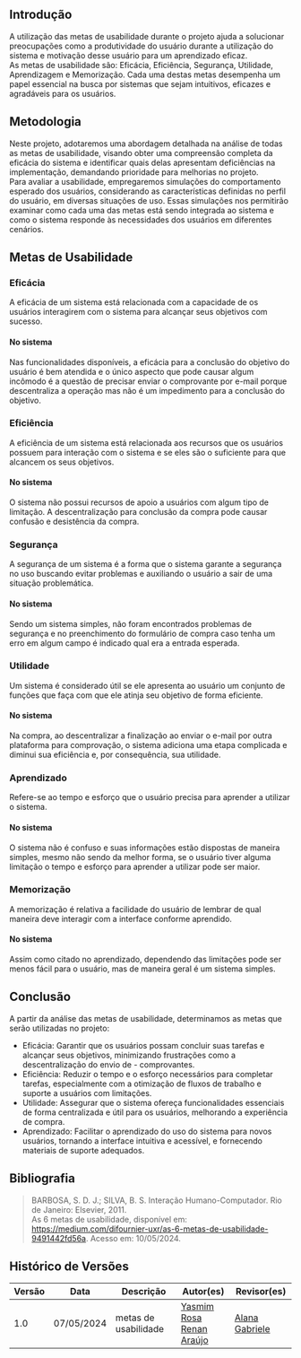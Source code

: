 ## Introdução
A utilização das metas de usabilidade durante o projeto ajuda a solucionar preocupações como a produtividade do usuário durante a utilização do sistema e motivação desse usuário para um aprendizado eficaz. <br>
As metas de usabilidade são: Eficácia, Eficiência, Segurança, Utilidade, Aprendizagem e Memorização. Cada uma destas metas desempenha um papel essencial na busca por sistemas que sejam intuitivos, eficazes e agradáveis para os usuários.

## Metodologia
Neste projeto, adotaremos uma abordagem detalhada na análise de todas as metas de usabilidade, visando obter uma compreensão completa da eficácia do sistema e identificar quais delas apresentam deficiências na implementação, demandando prioridade para melhorias no projeto. <br>
Para avaliar a usabilidade, empregaremos simulações do comportamento esperado dos usuários, considerando as características definidas no perfil do usuário, em diversas situações de uso. Essas simulações nos permitirão examinar como cada uma das metas está sendo integrada ao sistema e como o sistema responde às necessidades dos usuários em diferentes cenários.

## Metas de Usabilidade
### Eficácia
A eficácia de um sistema está relacionada com a capacidade de os usuários interagirem com o sistema para alcançar seus objetivos com sucesso.
#### No sistema
Nas funcionalidades disponíveis, a eficácia para a conclusão do objetivo do usuário é bem atendida e o único aspecto que pode causar algum incômodo é a questão de precisar enviar o comprovante por e-mail porque descentraliza a operação mas não é um impedimento para a conclusão do objetivo.

### Eficiência
A eficiência de um sistema está relacionada aos recursos que os usuários possuem para interação com o sistema e se eles são o suficiente para que alcancem os seus objetivos.
#### No sistema
O sistema não possui recursos de apoio a usuários com algum tipo de limitação. A descentralização para conclusão da compra pode causar confusão e desistência da compra.

### Segurança
A segurança de um sistema é a forma que o sistema garante a segurança no uso buscando evitar problemas e auxiliando o usuário a sair de uma situação problemática.
#### No sistema
Sendo um sistema simples, não foram encontrados problemas de segurança e no preenchimento do formulário de compra caso tenha um erro em algum campo é indicado qual era a entrada esperada.

### Utilidade
Um sistema é considerado útil se ele apresenta ao usuário um conjunto de funções que faça com que ele atinja seu objetivo de forma eficiente.
#### No sistema
Na compra, ao descentralizar a finalização ao enviar o e-mail por outra plataforma para comprovação, o sistema adiciona uma etapa complicada e diminui sua eficiência e, por consequência, sua utilidade. 

### Aprendizado
Refere-se ao tempo e esforço que o usuário precisa para aprender a utilizar o sistema.
#### No sistema
O sistema não é confuso e suas informações estão dispostas de maneira simples, mesmo não sendo da melhor forma, se o usuário tiver alguma limitação o tempo e esforço para aprender a utilizar pode ser maior.

### Memorização
A memorização é relativa a facilidade do usuário de lembrar de qual maneira deve interagir com a interface conforme aprendido.
#### No sistema
Assim como citado no aprendizado, dependendo das limitações pode ser menos fácil para o usuário, mas de maneira geral é um sistema simples.

## Conclusão

A partir da análise das metas de usabilidade, determinamos as metas que serão utilizadas no projeto: 

- Eficácia: Garantir que os usuários possam concluir suas tarefas e alcançar seus objetivos, minimizando frustrações como a descentralização do envio de - comprovantes.
- Eficiência: Reduzir o tempo e o esforço necessários para completar tarefas, especialmente com a otimização de fluxos de trabalho e suporte a usuários com limitações.
- Utilidade: Assegurar que o sistema ofereça funcionalidades essenciais de forma centralizada e útil para os usuários, melhorando a experiência de compra.
- Aprendizado: Facilitar o aprendizado do uso do sistema para novos usuários, tornando a interface intuitiva e acessível, e fornecendo materiais de suporte adequados.

## Bibliografia
> BARBOSA, S. D. J.; SILVA, B. S. Interação Humano-Computador. Rio de Janeiro: Elsevier, 2011. <br>
> As 6 metas de usabilidade, disponível em: https://medium.com/difournier-uxr/as-6-metas-de-usabilidade-9491442fd56a. Acesso em: 10/05/2024.

## Histórico de Versões

| Versão |    Data    | Descrição                                 | Autor(es)                                       | Revisor(es)                                    |
| ------ | :--------: | ----------------------------------------- | ----------------------------------------------- | ---------------------------------------------- |
| 1.0    | 07/05/2024 | metas de usabilidade | [Yasmim Rosa](https://github.com/yaskisoba) <br> [Renan Araújo](https://github.com/renantfm4)    | [Alana Gabriele](https://github.com/alanagabriele)  |
